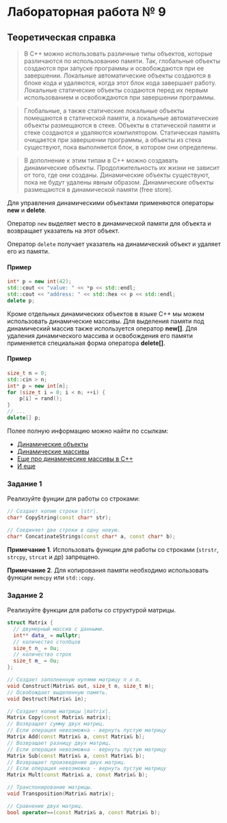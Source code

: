 # Лабораторная работа № 9

## Теоретическая справка

> В C++ можно использовать различные типы объектов, которые различаются по использованию памяти. Так, глобальные объекты создаются при запуске программы и освобождаются при ее завершении. Локальные автоматические объекты создаются в блоке кода и удаляются, когда этот блок кода завершает работу. Локальные статические объекты создаются перед их первым использованием и освобождаются при завершении программы.

> Глобальные, а также статические локальные объекты помещаются в статической памяти, а локальные автоматические объекты размещаются в стеке. Объекты в статической памяти и стеке создаются и удаляются компилятором. Статическая память очищается при завершении программы, а объекты из стека существуют, пока выполняется блок, в котором они определены.

> В дополнение к этим типам в C++ можно создавать динамические объекты. Продолжительность их жизни не зависит от того, где они созданы. Динамические объекты существуют, пока не будут удалены явным образом. Динамические объекты размещаются в динамической памяти (free store).

Для управления динамическими объектами применяются операторы **new** и **delete**.

Оператор `new` выделяет место в динамической памяти для объекта и возвращает указатель на этот объект.

Оператор `delete` получает указатель на динамический объект и удаляет его из памяти.

#### Пример
```cc
int* p = new int(42);
std::cout << "value: " << *p << std::endl;
std::cout << "address: " << std::hex << p << std::endl;
delete p;
```

Кроме отдельных динамических объектов в языке C++ мы можем использовать динамические массивы. Для выделения памяти под динамический массив также используется оператор **new[]**. Для удаления динамического массива и освобождения его памяти применяется специальная форма оператора **delete[]**.

#### Пример
```cc
size_t n = 0;
std::cin > n;
int* p = new int[n];
for (size_t i = 0; i < n; ++i) {
    p[i] = rand();
}
// ...
delete[] p;
```

Полее полную информацию можно найти по ссылкам:
* [Динамические объекты](https://metanit.com/cpp/tutorial/4.11.php)
* [Динамические массивы](https://metanit.com/cpp/tutorial/4.12.php)
* [Еще про динамичесике массивы в C++](https://ravesli.com/urok-86-dinamicheskie-massivy/)
* [И еще](http://cppstudio.com/post/432/)

### Задание 1

Реализуйте фунции для работы со строками:

```cc
// Создает копию строки |str|.
char* CopyString(const char* str);

// Соединяет две строки в одну новую.
char* ConcatinateStrings(const char* a, const char* b);
```
**Примечание 1**. Использовать функции для работы со строками (`strstr`, `strcpy`, `strcat` и др) запрещено.

**Примечание 2**. Для копирования памяти необходимо использовать функции `memcpy` или `std::copy`.

### Задание 2

Реализуйте функции для работы со структурой матрицы.

```cc
struct Matrix {
  // двумерный массив с данными.
  int** data_ = nullptr;
  // количество столбцов
  size_t n_ = 0u;
  // количество строк
  size_t m_ = 0u;
};

// Создает заполненную нулями матрицу n x m.
void Construct(Matrix& out, size_t n, size_t m);
// Освобождает выделенную память.
void Destruct(Matrix& in);

// Создает копию матрицы |matrix|.
Matrix Copy(const Matrix& matrix);
// Возвращает сумму двух матриц.
// Если операция невозможна - вернуть пустую матрицу
Matrix Add(const Matrix& a, const Matrix& b);
// Возвращает разницу двух матриц.
// Если операция невозможна - вернуть пустую матрицу
Matrix Sub(const Matrix& a, const Matrix& b);
// Возвращает произведение двух матриц.
// Если операция невозможна - вернуть пустую матрицу
Matrix Mult(const Matrix& a, const Matrix& b);

// Транспонирование матрицы.
void Transposition(Matrix& matrix);

// Сравнение двух матриц.
bool operator==(const Matrix& a, const Matrix& b);
```
